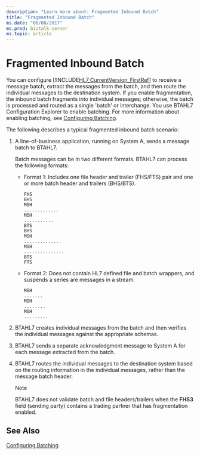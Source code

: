 ```yaml
---
description: "Learn more about: Fragmented Inbound Batch"
title: "Fragmented Inbound Batch"
ms.date: "06/08/2017"
ms.prod: biztalk-server
ms.topic: article
---
```

# Fragmented Inbound Batch
You can configure [!INCLUDE[HL7_CurrentVersion_FirstRef](../../includes/hl7-currentversion-firstref-md.md)] to receive a message batch, extract the messages from the batch, and then route the individual messages to the destination system. If you enable fragmentation, the inbound batch fragments into individual messages; otherwise, the batch is processed and routed as a single 'batch' or interchange. You use BTAHL7 Configuration Explorer to enable batching. For more information about enabling batching, see [Configuring Batching](../../adapters-and-accelerators/accelerator-hl7/configuring-batching.md).  
  
 The following describes a typical fragmented inbound batch scenario:  
  
1.  A line-of-business application, running on System A, sends a message batch to BTAHL7.  
  
     Batch messages can be in two different formats. BTAHL7 can process the following formats:  
  
    -   Format 1: Includes one file header and trailer (FHS/FTS) pair and one or more batch header and trailers (BHS/BTS).  
  
        ```  
        FHS  
        BHS  
        MSH  
        .............  
        MSH  
        ...........  
        BTS  
        BHS  
        MSH  
        ..............  
        MSH  
        ...............  
        BTS  
        FTS  
        ```  
  
    -   Format 2: Does not contain HL7 defined file and batch wrappers, and suspends a series are messages in a stream.  
  
        ```  
        MSH  
        .......  
        MSH  
        ........  
        MSH  
        .........  
        ```  
  
2.  BTAHL7 creates individual messages from the batch and then verifies the individual messages against the appropriate schemas.  
  
3.  BTAHL7 sends a separate acknowledgment message to System A for each message extracted from the batch.  
  
4.  BTAHL7 routes the individual messages to the destination system based on the routing information in the individual messages, rather than the message batch header.  
  
    > [!NOTE]
    >  BTAHL7 does not validate batch and file headers/trailers when the **FHS3** field (sending party) contains a trading partner that has fragmentation enabled.  
  
## See Also  
 [Configuring Batching](../../adapters-and-accelerators/accelerator-hl7/configuring-batching.md)
